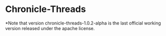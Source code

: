 # Chronicle-Threads

*Note that version chronicle-threads-1.0.2-alpha is the last official working version released under the apache license.
